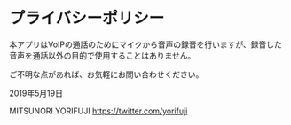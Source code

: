 # プライバシーポリシー

本アプリはVoIPの通話のためにマイクから音声の録音を行いますが、録音した音声を通話以外の目的で使用することはありません。

ご不明な点があれば、お気軽にお問い合わせください。

2019年5月19日

MITSUNORI YORIFUJI https://twitter.com/yorifuji

